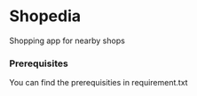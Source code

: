 # Shopedia

Shopping app for nearby shops

### Prerequisites

You can find the prerequisities in requirement.txt
